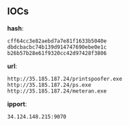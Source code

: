 
## IOCs

__hash__:

```text
cff64cc3e82aebd7a7e81f1633b5040e
dbdcbacbc74b139d914747690ebe0e1c
b26b57b28e61f9320cc42d97428f3806
```
__url__:

```text
http://35.185.187.24/printspoofer.exe
http://35.185.187.24/ps.exe
http://35.185.187.24/meteran.exe
```
__ipport__:

```text
34.124.148.215:9070
```